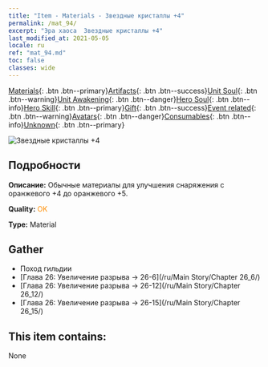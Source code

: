 ```yaml
---
title: "Item - Materials - Звездные кристаллы +4"
permalink: /mat_94/
excerpt: "Эра хаоса  Звездные кристаллы +4"
last_modified_at: 2021-05-05
locale: ru
ref: "mat_94.md"
toc: false
classes: wide
---
```

 [Materials](/ItemsRU/){: .btn .btn--primary}[Artifacts](/ItemsRU/Artifacts/){: .btn .btn--success}[Unit Soul](/ItemsRU/UnitSoul/){: .btn .btn--warning}[Unit Awakening](/ItemsRU/UnitAwakening/){: .btn .btn--danger}[Hero Soul](/ItemsRU/HeroSoul/){: .btn .btn--info}[Hero Skill](/ItemsRU/HeroSkill/){: .btn .btn--primary}[Gift](/ItemsRU/Gift/){: .btn .btn--success}[Event related](/ItemsRU/Events/){: .btn .btn--warning}[Avatars](/ItemsRU/Avatars/){: .btn .btn--danger}[Consumables](/ItemsRU/Consumables/){: .btn .btn--info}[Unknown](/ItemsRU/Unknown/){: .btn .btn--primary}

 ![Звездные кристаллы +4](/images/t/i_cailiao_shuijing3.png)

## Подробности
 **Описание:** Обычные материалы для улучшения снаряжения c оранжевого +4 до оранжевого +5.

 **Quality:** <span style="color: #FF8C00">OK</span>

 **Type:** Material

## Gather

*    Поход гильдии 
*    [Глава 26: Увеличение разрыва -> 26-6](/ru/Main Story/Chapter 26_6/) 
*    [Глава 26: Увеличение разрыва -> 26-12](/ru/Main Story/Chapter 26_12/) 
*    [Глава 26: Увеличение разрыва -> 26-15](/ru/Main Story/Chapter 26_15/) 

## This item contains:

  None

